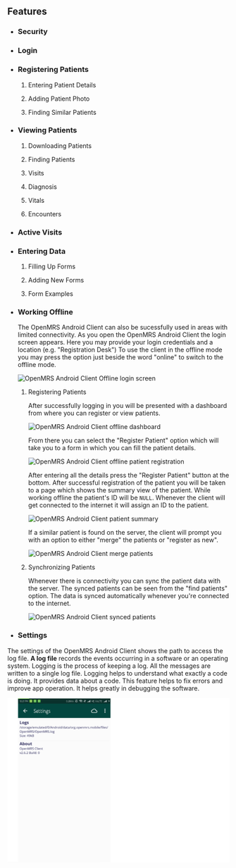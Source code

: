 ## Features

* ### Security

   <!-- Explain how data is stored and secured on the device and the SSL connection with the server -->
   
* ### Login

* ### Registering Patients

   1. Entering Patient Details

   2. Adding Patient Photo

   3. Finding Similar Patients
   
* ### Viewing Patients

   1. Downloading Patients

   2. Finding Patients

   3. Visits

   4. Diagnosis

   5. Vitals

   6. Encounters
   
* ### Active Visits

* ### Entering Data

   1. Filling Up Forms

   2. Adding New Forms
       <!--Explain how to add forms on the server and basic form structure-->

   3. Form Examples
   
* ### Working Offline
    <!--Explain a bigger picture of sync on/off feature and how to switch-->
     The OpenMRS Android Client can also be sucessfully used in areas with limited connectivity. As you open the OpenMRS Android Client the login screen appears. Here you may provide your login credentials and a location (e.g. "Registration Desk")
     To use the client in the offline mode you may press the option just beside the word "online" to switch to the offline mode.
    
   ![OpenMRS Android Client Offline login screen][login]
    
    
    [login]: assets/openmrs_android_client_offline_login.png


   1. Registering Patients

      <!-- Explain delayed identifier assignment and duplicate patients resolution  -->
      After successfully logging in you will be presented with a dashboard from where you can register or view patients.
      
      ![OpenMRS Android Client offline dashboard][dashboard]
      
      [dashboard]: assets/openmrs_android_client_offline_dashboard.png
      
      From there you can select the "Register Patient" option which will take you to a form in which you can fill the patient details.
      
      ![OpenMRS Android Client offline patient registration][registration]
      
      [registration]: assets/openmrs_android_client_offline_registration.png
      
      After entering all the details press the "Register Patient" button at the bottom. After successful registration of the patient you will be taken to a page which shows the summary view of the patient. While working offline the patient's ID will be `NULL`. Whenever the client will get connected to the internet it will assign an ID to the patient.
      
      ![OpenMRS Android Client patient summary][summary]
    
      [summary]: assets/openmrs_android_client_offline_patient_details.png
      
      If a similar patient is found on the server, the client will prompt you with an option to either "merge" the patients or "register as new".
      
       ![OpenMRS Android Client merge patients][merge]
       
       [merge]: assets/openmrs_android_client_offline_merge_patients.png

   2. Synchronizing Patients

      <!-- Explain what gets synced? How often?  -->
      Whenever there is connectivity you can sync the patient data with the server. The synced patients can be seen from the "find             patients" option. The data is synced automatically whenever you're connected to the internet.
      
      ![OpenMRS Android Client synced patients][synced_patients]
      
      [synced_patients]: assets/openmrs_android_client_offline_synced_patients.png
      
* ### Settings
The settings of the OpenMRS Android Client shows the path to access the log file. **A log file** records the events occurring in a software or an operating system. Logging is the process of keeping a log. All the messages are written to a single log file. Logging helps to understand what exactly a code is doing. It provides data about a code. This feature helps to fix errors and improve app operation. It helps greatly in debugging the software.

![OpenMrs Android Client Settings](assets/openmrs_android_client_user_guide_settings.png)

